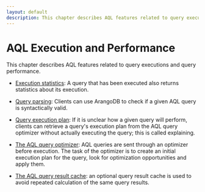 ```yaml
---
layout: default
description: This chapter describes AQL features related to query executions and query performance
---
```

AQL Execution and Performance
=============================

This chapter describes AQL features related to query executions and query performance.

* [Execution statistics](execution-and-performance-query-statistics.html): A query that has been executed also returns statistics about its execution. 

* [Query parsing](execution-and-performance-parsing-queries.html): Clients can use ArangoDB to check if a given AQL query is syntactically valid. 

* [Query execution plan](execution-and-performance-explaining-queries.html): If it is unclear how a given query will perform, clients can retrieve a query's execution plan from the AQL query optimizer without actually executing the query; this is called explaining.

* [The AQL query optimizer](execution-and-performance-optimizer.html): AQL queries are sent through an optimizer before execution. The task of the optimizer is to create an initial execution plan for the query, look for optimization opportunities and apply them.

* [The AQL query result cache](execution-and-performance-query-cache.html): an optional query result cache is used to avoid repeated calculation of the same query results.
